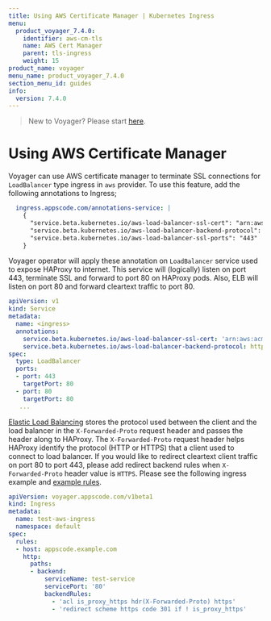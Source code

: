 ```yaml
---
title: Using AWS Certificate Manager | Kubernetes Ingress
menu:
  product_voyager_7.4.0:
    identifier: aws-cm-tls
    name: AWS Cert Manager
    parent: tls-ingress
    weight: 15
product_name: voyager
menu_name: product_voyager_7.4.0
section_menu_id: guides
info:
  version: 7.4.0
---
```


> New to Voyager? Please start [here](/products/voyager/7.4.0/concepts/overview).

# Using AWS Certificate Manager

Voyager can use AWS certificate manager to terminate SSL connections for `LoadBalancer` type ingress in `aws` provider. To use this feature,
add the following annotations to Ingress;

```yaml
  ingress.appscode.com/annotations-service: |
    {
      "service.beta.kubernetes.io/aws-load-balancer-ssl-cert": "arn:aws:acm:...",
      "service.beta.kubernetes.io/aws-load-balancer-backend-protocol": "http",
      "service.beta.kubernetes.io/aws-load-balancer-ssl-ports": "443"
    }
```

Voyager operator will apply these annotation on `LoadBalancer` service used to expose HAProxy to internet.
This service will (logically) listen on port 443, terminate SSL and forward to port 80 on HAProxy pods. Also,
ELB will listen on port 80 and forward cleartext traffic to port 80.

```yaml
apiVersion: v1
kind: Service
metadata:
  name: <ingress>
  annotations:
    service.beta.kubernetes.io/aws-load-balancer-ssl-cert: 'arn:aws:acm:...'
    service.beta.kubernetes.io/aws-load-balancer-backend-protocol: http
spec:
  type: LoadBalancer
  ports:
  - port: 443
    targetPort: 80
  - port: 80
    targetPort: 80
   ...
```
[Elastic Load Balancing](http://docs.aws.amazon.com/elasticloadbalancing/latest/classic/x-forwarded-headers.html#x-forwarded-proto)
stores the protocol used between the client and the load balancer in the `X-Forwarded-Proto` request
header and passes the header along to HAProxy. The `X-Forwarded-Proto` request header helps HAProxy
identify the protocol (HTTP or HTTPS) that a client used to connect to load balancer. If you would
like to redirect cleartext client traffic on port 80 to port 443, please add redirect backend rules
when `X-Forwarded-Proto` header value is `HTTPS`. Please see the following ingress example and
[example rules](https://www.exratione.com/2014/10/managing-haproxy-configuration-when-your-server-may-or-may-not-be-behind-an-ssl-terminating-proxy/).

```yaml
apiVersion: voyager.appscode.com/v1beta1
kind: Ingress
metadata:
  name: test-aws-ingress
  namespace: default
spec:
  rules:
  - host: appscode.example.com
    http:
      paths:
      - backend:
          serviceName: test-service
          servicePort: '80'
          backendRules:
            - 'acl is_proxy_https hdr(X-Forwarded-Proto) https'
            - 'redirect scheme https code 301 if ! is_proxy_https'
```
